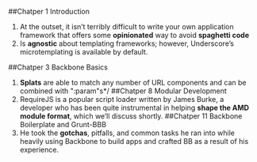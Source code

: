 ##Chatper 1 Introduction
1. At the outset, it isn’t terribly difficult to write your own application framework that offers some __opinionated__ way to avoid __spaghetti code__
2. Is __agnostic__ about templating frameworks; however, Underscore’s microtemplating is available by default.

##Chatper 3 Backbone Basics
1. __Splats__ are able to match any number of URL components and can be combined with ":param"s*/
##Chatper 8 Modular Development
1. RequireJS is a popular script loader written by James Burke, a developer who has been quite instrumental in helping __shape the AMD module format__, which we’ll discuss shortly.
##Chatper 11 Backbone Boilerplate and Grunt-BBB
1. He took the __gotchas__, pitfalls, and common tasks he ran into while heavily using Backbone to build apps and crafted BB as a result of his experience.